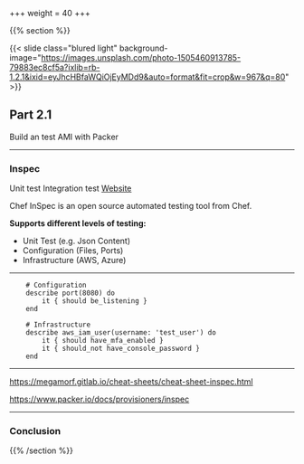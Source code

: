 +++
weight = 40
+++

{{% section %}}

{{< slide class="blured light" background-image="https://images.unsplash.com/photo-1505460913785-79883ec8cf5a?ixlib=rb-1.2.1&ixid=eyJhcHBfaWQiOjEyMDd9&auto=format&fit=crop&w=967&q=80"  >}}

## Part 2.1

Build an test AMI with Packer

---

### Inspec

<span class="badge">Unit test</span> <span class="badge">Integration test</span> <span class="badge">[Website](https://community.chef.io/products/chef-inspec/)</span>

Chef InSpec is an open source automated testing tool from Chef.

**Supports different levels of testing:**

- Unit Test (e.g. Json Content)
- Configuration (Files, Ports)
- Infrastructure (AWS, Azure)

---

        # Configuration
        describe port(8080) do
            it { should be_listening }
        end

        # Infrastructure
        describe aws_iam_user(username: 'test_user') do
            it { should have_mfa_enabled }
            it { should_not have_console_password }
        end

---

https://megamorf.gitlab.io/cheat-sheets/cheat-sheet-inspec.html

https://www.packer.io/docs/provisioners/inspec

---

### Conclusion

{{% /section %}}
